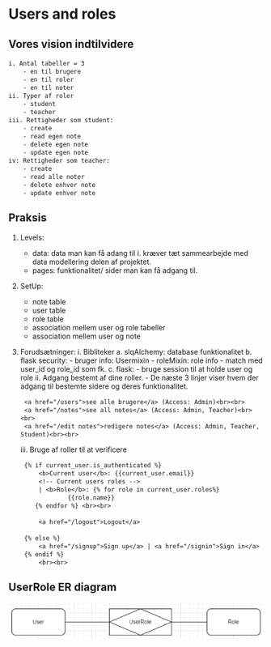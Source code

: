 # Users and roles 

## Vores vision indtilvidere
	i. Antal tabeller = 3
		- en til brugere
		- en til roler
		- en til noter
	ii. Typer af roler
		- student 
		- teacher
	iii. Rettigheder som student:
		- create
		- read egen note
		- delete egen note
		- update egen note 
	iv: Rettigheder som teacher:
		- create
		- read alle noter
		- delete enhver note
		- update enhver note

## Praksis
1. Levels: 
	- data: data man kan få adang til 
		i. kræver tæt sammearbejde med data modellering delen af projektet. 
	- pages: funktionalitet/ sider man kan få adgang til. 
2. SetUp: 
	- note table
	- user table
	- role table 
	- association mellem user og role tabeller
	- association mellem user og note
3. Forudsætninger: 
	i. Bibliteker
		a. slqAlchemy: database funktionalitet
		b. flask security: 
			- bruger info: Usermixin 
			- roleMixin: role info
			- match med user_id og role_id som fk. 
		c. flask: 
			- bruge session til at holde user og role 
	ii. Adgang bestemt af dine roller. 
		- De næste 3 linjer viser hvem der adgang til bestemte sidere og deres funktionalitet. 
		
		<a href="/users">see alle brugere</a> (Access: Admin)<br><br>
		<a href="/notes">see all notes</a> (Access: Admin, Teacher)<br><br>
		<a href="/edit notes">redigere notes</a> (Access: Admin, Teacher, Student)<br><br>
		
	iii. Bruge af roller til at verificere
		
		{% if current_user.is_authenticated %}
			<b>Current user</b>: {{current_user.email}}
			<!-- Current users roles --> 
			| <b>Role</b>: {% for role in current_user.roles%}
                    {{role.name}}
           {% endfor %} <br><br>
	
			<a href="/logout">Logout</a>
		
		{% else %}
			<a href="/signup">Sign up</a> | <a href="/signin">Sign in</a>
		{% endif %}
			<br><br>

## UserRole ER diagram 
![userRole Img](img/UserRole.PNG)

